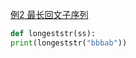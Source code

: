[例2 最长回文子序列](https://leetcode-cn.com/problems/longest-palindromic-subsequence/)
```python
def longeststr(ss):
print(longeststr("bbbab"))
```